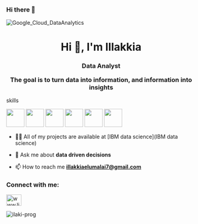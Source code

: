 ### Hi there 👋
![Google_Cloud_DataAnalytics](https://user-images.githubusercontent.com/100082194/175823778-406a770a-4a10-4d82-8d40-9cbafa7ec1ab.gif)


<h1 align="center">Hi 👋, I'm Illakkia</h1>
<h3 align="center">Data Analyst                                                                                                                                              

 The goal is to turn data into information, and information into insights</h3>

skills 

<image src="https://user-images.githubusercontent.com/100082194/175824072-ee845196-2d8e-4127-950d-219f3d6a1943.png" width="48"> <image src="https://user-images.githubusercontent.com/100082194/175824146-55c56fe2-3416-443c-a4bc-9110eee61387.png" width="48"> <image src="https://user-images.githubusercontent.com/100082194/175824185-3e61e5d1-e8c0-475c-b416-07795b3bd870.png" width="48"> <image src="https://user-images.githubusercontent.com/100082194/175824210-6a3122c6-fcdf-4726-9b78-4cb2a1d85dd6.png" width="48"> <image src="https://user-images.githubusercontent.com/100082194/175824219-3a5356e0-103a-4f76-a2eb-30f399e9048e.png" width="48"> <image src="https://user-images.githubusercontent.com/100082194/175824249-76a9c204-21f1-4e4f-9384-c6428c7844a6.png" width="48">







- 👨‍💻 All of my projects are available at [IBM data science](IBM data science)

- 💬 Ask me about **data driven decisions**

- 📫 How to reach me **illakkiaelumalai7@gmail.com**

<h3 align="left">Connect with me:</h3>
<p align="left">
<a href="https://linkedin.com/in/www.linkedin.com/in/illakkia" target="blank"><img align="center" src="https://raw.githubusercontent.com/rahuldkjain/github-profile-readme-generator/master/src/images/icons/Social/linked-in-alt.svg" alt="www.linkedin.com/in/illakkia" height="30" width="40" /></a>
</p>

<p><img align="center" src="https://github-readme-stats.vercel.app/api/top-langs?username=ilaki-prog&show_icons=true&locale=en&layout=compact" alt="ilaki-prog" /></p>

